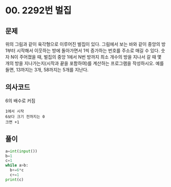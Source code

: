 # 00. 2292번 벌집
## 문제
위의 그림과 같이 육각형으로 이루어진 벌집이 있다. 그림에서 보는 바와 같이 중앙의 방 1부터 시작해서 이웃하는 방에 돌아가면서 1씩 증가하는 번호를 주소로 매길 수 있다. 숫자 N이 주어졌을 때, 벌집의 중앙 1에서 N번 방까지 최소 개수의 방을 지나서 갈 때 몇 개의 방을 지나가는지(시작과 끝을 포함하여)를 계산하는 프로그램을 작성하시오. 예를 들면, 13까지는 3개, 58까지는 5개를 지난다.
## 의사코드
6의 배수로 커짐
```
1에서 시작
6보다 크기 전까지는 0
크면 +1

```

## 풀이
```python
a=int(input())
b=1
c=1
while a>b:
  b+=6*c
  c+=1
print(c)
```

